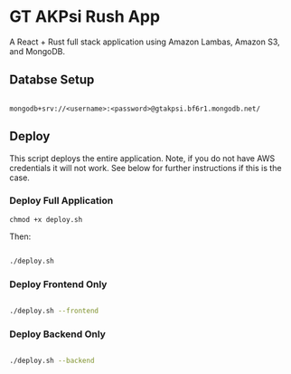 # GT AKPsi Rush App

A React + Rust full stack application using Amazon Lambas, Amazon S3, and MongoDB.

## Databse Setup

```text

mongodb+srv://<username>:<password>@gtakpsi.bf6r1.mongodb.net/

```

## Deploy

This script deploys the entire application. Note, if you do not have AWS credentials it will not work. See below for further instructions if this is the case.

### Deploy Full Application

`chmod +x deploy.sh`

Then:

```bash

./deploy.sh

```

### Deploy Frontend Only

```bash

./deploy.sh --frontend

```

### Deploy Backend Only

```bash

./deploy.sh --backend

```

